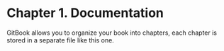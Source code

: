 # Chapter 1. Documentation

GitBook allows you to organize your book into chapters, each chapter is stored in a separate file like this one.

